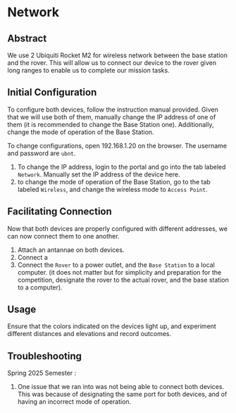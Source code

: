# Network

<!-- ## Abstract

We use 2 Ubiquiti Rocket M2 for wireless network between the base station and the rover.
By default (or after factory reset), the device IP address will be 192.168.1.20.
It won't serve as DHCP server, therefore, we need to set the computer to a static IP address.
Then open 192.168.1.20 on the browser to changing configurations.
The default username and password are `ubnt`.
As there are two devices, we need to change IP address of one of them.
The recommendation is changing the base station one.

1. Changing IP address to avoid IP duplication.
2. Changing mode of operation from `Base Station` to `Access Point`. -->

## Abstract
We use 2 Ubiquiti Rocket M2 for wireless network between the base station and the rover. This will allow us to connect our device to the rover given long ranges to enable us to complete our mission tasks.

## Initial Configuration
To configure both devices, follow the instruction manual provided. Given that we will use both of them, manually change the IP address of one of them (it is recommended to change the Base Station one). Additionally, change the mode of operation of the Base Station.

To change configurations, open 192.168.1.20 on the browser. The username and password are `ubnt`.
1. To change the IP address, login to the portal and go into the tab labeled  `Network`. Manually set the IP address of the device here.
2. to change the mode of operation of the Base Station, go to the tab labeled `Wireless`, and change the wireless mode to `Access Point`.

## Facilitating Connection 
Now that both devices are properly configured with different addresses, we can now connect them to one another. 
1. Attach an antannae on both devices.
2. Connect a 
3. Connect the `Rover` to a power outlet, and the `Base Station` to a local computer. (it does not matter but for simplicity and preparation for the competition, designate the rover to the actual rover, and the base station to a computer).

## Usage
Ensure that the colors indicated on the devices light up, and experiment different distances and elevations and record outcomes.

## Troubleshooting
Spring 2025 Semester : 
1. One issue that we ran into was not being able to connect both devices. This was because of designating the same port for both devices, and of having an incorrect mode of operation.